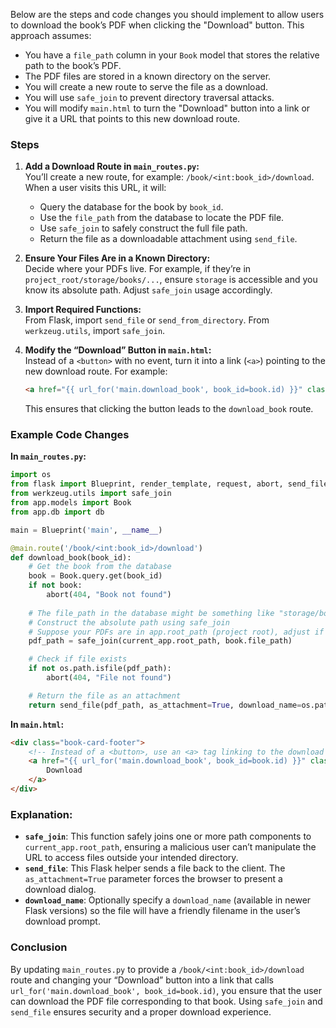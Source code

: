 Below are the steps and code changes you should implement to allow users to download the book’s PDF when clicking the "Download" button. This approach assumes:

- You have a `file_path` column in your `Book` model that stores the relative path to the book’s PDF.
- The PDF files are stored in a known directory on the server.
- You will create a new route to serve the file as a download.
- You will use `safe_join` to prevent directory traversal attacks.
- You will modify `main.html` to turn the "Download" button into a link or give it a URL that points to this new download route.

### Steps

1. **Add a Download Route in `main_routes.py`:**  
   You’ll create a new route, for example: `/book/<int:book_id>/download`. When a user visits this URL, it will:
   - Query the database for the book by `book_id`.
   - Use the `file_path` from the database to locate the PDF file.
   - Use `safe_join` to safely construct the full file path.
   - Return the file as a downloadable attachment using `send_file`.

2. **Ensure Your Files Are in a Known Directory:**  
   Decide where your PDFs live. For example, if they’re in `project_root/storage/books/...`, ensure `storage` is accessible and you know its absolute path. Adjust `safe_join` usage accordingly.

3. **Import Required Functions:**  
   From Flask, import `send_file` or `send_from_directory`. From `werkzeug.utils`, import `safe_join`.

4. **Modify the “Download” Button in `main.html`:**  
   Instead of a `<button>` with no event, turn it into a link (`<a>`) pointing to the new download route. For example:
   ```html
   <a href="{{ url_for('main.download_book', book_id=book.id) }}" class="btn download-btn">Download</a>
   ```
   
   This ensures that clicking the button leads to the `download_book` route.

### Example Code Changes

**In `main_routes.py`:**
```python
import os
from flask import Blueprint, render_template, request, abort, send_file, current_app, url_for
from werkzeug.utils import safe_join
from app.models import Book
from app.db import db

main = Blueprint('main', __name__)

@main.route('/book/<int:book_id>/download')
def download_book(book_id):
    # Get the book from the database
    book = Book.query.get(book_id)
    if not book:
        abort(404, "Book not found")
    
    # The file_path in the database might be something like "storage/books/Category/PDF_File.pdf"
    # Construct the absolute path using safe_join
    # Suppose your PDFs are in app.root_path (project root), adjust if needed
    pdf_path = safe_join(current_app.root_path, book.file_path)

    # Check if file exists
    if not os.path.isfile(pdf_path):
        abort(404, "File not found")

    # Return the file as an attachment
    return send_file(pdf_path, as_attachment=True, download_name=os.path.basename(pdf_path))
```

**In `main.html`:**
```html
<div class="book-card-footer">
    <!-- Instead of a <button>, use an <a> tag linking to the download route -->
    <a href="{{ url_for('main.download_book', book_id=book.id) }}" class="btn download-btn">
        Download
    </a>
</div>
```

### Explanation:

- **`safe_join`**: This function safely joins one or more path components to `current_app.root_path`, ensuring a malicious user can’t manipulate the URL to access files outside your intended directory.
- **`send_file`**: This Flask helper sends a file back to the client. The `as_attachment=True` parameter forces the browser to present a download dialog.
- **`download_name`**: Optionally specify a `download_name` (available in newer Flask versions) so the file will have a friendly filename in the user’s download prompt.

### Conclusion

By updating `main_routes.py` to provide a `/book/<int:book_id>/download` route and changing your “Download” button into a link that calls `url_for('main.download_book', book_id=book.id)`, you ensure that the user can download the PDF file corresponding to that book. Using `safe_join` and `send_file` ensures security and a proper download experience.